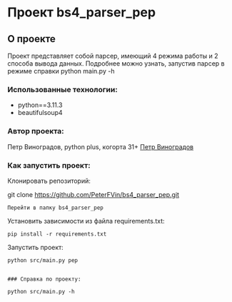 # Проект bs4_parser_pep

## О проекте

Проект представляет собой парсер, имеющий 4 режима работы и 2 способа вывода данных.
Подробнее можно узнать, запустив парсер в режиме справки python main.py -h

### Использованные технологии: 

 - python==3.11.3
 - beautifulsoup4

 ### Автор проекта:

Петр Виноградов, python plus, когорта 31+
[Петр Виноградов](https://github.com/PeterFVin)

### Как запустить проект:

Клонировать репозиторий:

git clone https://github.com/PeterFVin/bs4_parser_pep.git
```
Перейти в папку bs4_parser_pep
```
Установить зависимости из файла requirements.txt:

```
pip install -r requirements.txt
```
Запустить проект:

```
python src/main.py pep


### Справка по проекту:

python src/main.py -h